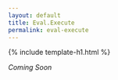 ```yaml
---
layout: default
title: Eval.Execute
permalink: eval-execute
---
```


{% include template-h1.html %}

_Coming Soon_
